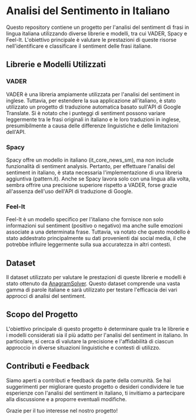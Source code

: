 # Analisi del Sentimento in Italiano

Questo repository contiene un progetto per l'analisi del sentiment di frasi in lingua italiana utilizzando diverse librerie e modelli, tra cui VADER, Spacy e Feel-It. L'obiettivo principale è valutare le prestazioni di queste risorse nell'identificare e classificare il sentiment delle frasi italiane.

## Librerie e Modelli Utilizzati

### VADER

VADER è una libreria ampiamente utilizzata per l'analisi del sentiment in inglese. Tuttavia, per estendere la sua applicazione all'italiano, è stato utilizzato un progetto di traduzione automatica basato sull'API di Google Translate. Si è notato che i punteggi di sentiment possono variare leggermente tra le frasi originali in italiano e le loro traduzioni in inglese, presumibilmente a causa delle differenze linguistiche e delle limitazioni dell'API.

### Spacy

Spacy offre un modello in italiano (it_core_news_sm), ma non include funzionalità di sentiment analysis. Pertanto, per effettuare l'analisi del sentiment in italiano, è stata necessaria l'implementazione di una libreria aggiuntiva (pattern.it). Anche se Spacy lavora solo con una lingua alla volta, sembra offrire una precisione superiore rispetto a VADER, forse grazie all'assenza dell'uso dell'API di traduzione di Google.

### Feel-It

Feel-It è un modello specifico per l'italiano che fornisce non solo informazioni sul sentiment (positivo o negativo) ma anche sulle emozioni associate a una determinata frase. Tuttavia, va notato che questo modello è stato addestrato principalmente su dati provenienti dai social media, il che potrebbe influire leggermente sulla sua accuratezza in altri contesti.

## Dataset

Il dataset utilizzato per valutare le prestazioni di queste librerie e modelli è stato ottenuto da [AnagramSolver](https://github.com/sigmasaur/AnagramSolver). Questo dataset comprende una vasta gamma di parole italiane e sarà utilizzato per testare l'efficacia dei vari approcci di analisi del sentiment.

## Scopo del Progetto

L'obiettivo principale di questo progetto è determinare quale tra le librerie e i modelli considerati sia il più adatto per l'analisi del sentiment in italiano. In particolare, si cerca di valutare la precisione e l'affidabilità di ciascun approccio in diverse situazioni linguistiche e contesti di utilizzo.

## Contributi e Feedback

Siamo aperti a contributi e feedback da parte della comunità. Se hai suggerimenti per migliorare questo progetto o desideri condividere le tue esperienze con l'analisi del sentiment in italiano, ti invitiamo a partecipare alla discussione e a proporre eventuali modifiche.

Grazie per il tuo interesse nel nostro progetto!
